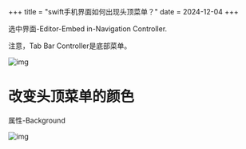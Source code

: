 +++
title = "swift手机界面如何出现头顶菜单？"
date = 2024-12-04
+++

选中界面-Editor-Embed in-Navigation Controller.

注意，Tab Bar Controller是底部菜单。


![img](https://linxz-aliyun.oss-cn-shenzhen.aliyuncs.com/images/202412041203452.png)


# 改变头顶菜单的颜色

属性-Background

![img](https://linxz-aliyun.oss-cn-shenzhen.aliyuncs.com/images/202412041252668.png)
